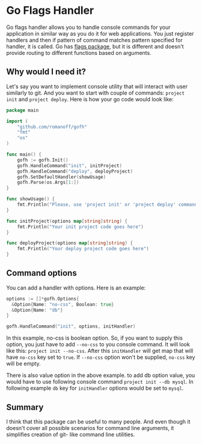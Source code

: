 Go Flags Handler
================
Go flags handler allows you to handle console commands for your application in similar way as you do it for web applications. You just register handlers and then if pattern of command matches pattern specified for handler, it is called. Go has [flags package](http://golang.org/pkg/flag/), but it is different and doesn't provide routing to different functions based on arguments.

Why would I need it?
--------------------
Let's say you want to implement console utility that will interact with user similarly to git. And you want to start with couple of commands: `project init` and `project deploy`. Here is how your go code would look like:

```go
package main

import (
	"github.com/romanoff/gofh"
	"fmt"
	"os"
)

func main() {
	gofh := gofh.Init()
	gofh.HandleCommand("init", initProject)
	gofh.HandleCommand("deploy", deployProject)
	gofh.SetDefaultHandler(showUsage)
	gofh.Parse(os.Args[1:])
}

func showUsage() {
	fmt.Println("Please, use 'project init' or 'project deploy' command")
}

func initProject(options map[string]string) {
	fmt.Println("Your init project code goes here")
}

func deployProject(options map[string]string) {
	fmt.Println("Your deploy project code goes here")
}
```

Command options
-------------------

You can add a handler with options. Here is an example:

```go
options := []*gofh.Options{
  &Option{Name: "no-css", Boolean: true}
  &Option{Name: "db"}
}

gofh.HandleCommand("init", options, initHandler)
```
In this example, no-css is boolean option. So, if you want to supply this option, you just have to add `--no-css` to you console command. It will look like this: `project init --no-css`. After this `initHandler` will get map that will have `no-css` key set to `true`. If `--no-css` option won't be supplied, `no-css` key will be empty.

There is also value option in the above example. to add db option value, you would have to use following console command `project init --db mysql`. In following example `db` key for `initHandler` options would be set to `mysql`.

Summary
-------
I think that this package can be useful to many people. And even though it doesn't cover all possible scenarios for command line arguments, it simplifies creation of git- like command line utilities.

